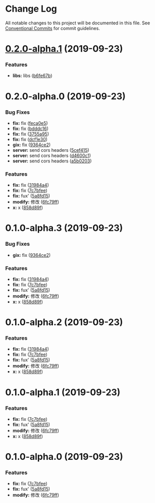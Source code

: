 # Change Log

All notable changes to this project will be documented in this file.
See [Conventional Commits](https://conventionalcommits.org) for commit guidelines.

# [0.2.0-alpha.1](https://github.com/MichaelGong/wheel/compare/@mgong/store@0.2.0-alpha.0...@mgong/store@0.2.0-alpha.1) (2019-09-23)


### Features

* **libs:** libs ([b6fe67b](https://github.com/MichaelGong/wheel/commit/b6fe67b))





# 0.2.0-alpha.0 (2019-09-23)


### Bug Fixes

* **fix:** fix ([feca0e5](https://github.com/MichaelGong/wheel/commit/feca0e5))
* **fix:** fix ([bdddc16](https://github.com/MichaelGong/wheel/commit/bdddc16))
* **fix:** fix ([3755a95](https://github.com/MichaelGong/wheel/commit/3755a95))
* **fix:** fix ([dcf1e30](https://github.com/MichaelGong/wheel/commit/dcf1e30))
* **gix:** fix ([9364ce2](https://github.com/MichaelGong/wheel/commit/9364ce2))
* **server:** send cors headers ([5cef415](https://github.com/MichaelGong/wheel/commit/5cef415))
* **server:** send cors headers ([d4600c1](https://github.com/MichaelGong/wheel/commit/d4600c1))
* **server:** send cors headers ([a5b0203](https://github.com/MichaelGong/wheel/commit/a5b0203))


### Features

* **fix:** fix ([31984a4](https://github.com/MichaelGong/wheel/commit/31984a4))
* **fix:** fix ([7c7bfee](https://github.com/MichaelGong/wheel/commit/7c7bfee))
* **fix:** fux' ([5a8fd15](https://github.com/MichaelGong/wheel/commit/5a8fd15))
* **modify:** 修改 ([6fc79ff](https://github.com/MichaelGong/wheel/commit/6fc79ff))
* **x:** x ([858d89f](https://github.com/MichaelGong/wheel/commit/858d89f))





# 0.1.0-alpha.3 (2019-09-23)


### Bug Fixes

* **gix:** fix ([9364ce2](https://github.com/MichaelGong/wheel/commit/9364ce2))


### Features

* **fix:** fix ([31984a4](https://github.com/MichaelGong/wheel/commit/31984a4))
* **fix:** fix ([7c7bfee](https://github.com/MichaelGong/wheel/commit/7c7bfee))
* **fix:** fux' ([5a8fd15](https://github.com/MichaelGong/wheel/commit/5a8fd15))
* **modify:** 修改 ([6fc79ff](https://github.com/MichaelGong/wheel/commit/6fc79ff))
* **x:** x ([858d89f](https://github.com/MichaelGong/wheel/commit/858d89f))





# 0.1.0-alpha.2 (2019-09-23)


### Features

* **fix:** fix ([31984a4](https://github.com/MichaelGong/wheel/commit/31984a4))
* **fix:** fix ([7c7bfee](https://github.com/MichaelGong/wheel/commit/7c7bfee))
* **fix:** fux' ([5a8fd15](https://github.com/MichaelGong/wheel/commit/5a8fd15))
* **modify:** 修改 ([6fc79ff](https://github.com/MichaelGong/wheel/commit/6fc79ff))
* **x:** x ([858d89f](https://github.com/MichaelGong/wheel/commit/858d89f))





# 0.1.0-alpha.1 (2019-09-23)


### Features

* **fix:** fix ([7c7bfee](https://github.com/MichaelGong/wheel/commit/7c7bfee))
* **fix:** fux' ([5a8fd15](https://github.com/MichaelGong/wheel/commit/5a8fd15))
* **modify:** 修改 ([6fc79ff](https://github.com/MichaelGong/wheel/commit/6fc79ff))
* **x:** x ([858d89f](https://github.com/MichaelGong/wheel/commit/858d89f))





# 0.1.0-alpha.0 (2019-09-23)


### Features

* **fix:** fix ([7c7bfee](https://github.com/MichaelGong/wheel/commit/7c7bfee))
* **fix:** fux' ([5a8fd15](https://github.com/MichaelGong/wheel/commit/5a8fd15))
* **modify:** 修改 ([6fc79ff](https://github.com/MichaelGong/wheel/commit/6fc79ff))
